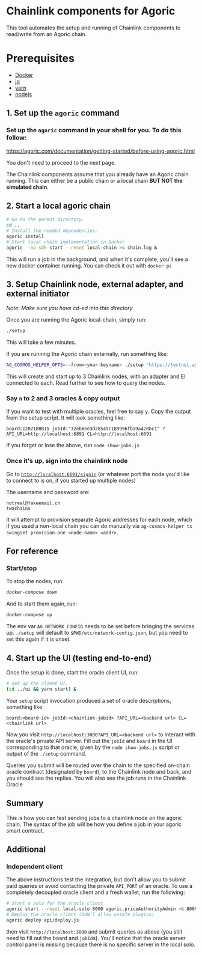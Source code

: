 # Chainlink components for Agoric

This tool automates the setup and running of Chainlink components to read/write from an Agoric chain.

# Prerequisites 

- [Docker](https://docker.io)
- [jq](https://stedolan.github.io/jq/download/)
- [yarn](https://classic.yarnpkg.com/en/docs/install/#mac-stable)
- [nodejs](https://nodejs.org/en/download/)

## 1. Set up the `agoric` command

### Set up the `agoric` command in your shell for you. To do this follow: 

https://agoric.com/documentation/getting-started/before-using-agoric.html

You don't need to proceed to the next page. 

The Chainlink components assume that you already have an Agoric chain running.
This can either be a public chain or a local chain **BUT NOT the simulated chain**.

## 2. Start a local agoric chain

```sh
# Go to the parent directory.
cd ..
# Install the needed dependencies.
agoric install
# Start local chain implementation in Docker
agoric --no-sdk start --reset local-chain >& chain.log &
```

This will run a job in the background, and when it's complete, you'll see a new
docker container running. You can check it out with `docker ps`

## 3. Setup Chainlink node, external adapter, and external initiator

_Note: Make sure you have cd-ed into this directory_

Once you are running the Agoric local-chain, simply run:

```bash
./setup
```

This will take a few minutes.

If you are running the Agoric chain externally, run something like:

```bash
AG_COSMOS_HELPER_OPTS=--from=<your-keyname> ./setup "https://testnet.agoric.com/network-config"
```

This will create and start up to 3 Chainlink nodes, with an adapter and EI
connected to each.  Read further to see how to query the nodes.

### Say `n` to 2 and 3 oracles & copy output

If you want to test with multiple oracles, feel free to say `y`. Copy the output from the setup script. It will look something like:
```
board:1202180815 jobId:"32eb0ee3d28549c189996fba9a420bc1" ?API_URL=http://localhost:6891 CL=http://localhost:6691
```

If you forget or lose the above, run `node show-jobs.js`

### Once it's up, sign into the chainlink node

Go to [`http://localhost:6691/signin`](http://localhost:6691/signin) (or whatever port the node you'd like to connect to is on, if you started up multiple nodes)

The username and password are:
```
notreal@fakeemail.ch
twochains
```

It will attempt to provision separate Agoric addresses for each node, which if
you used a non-local chain you can do manually via `ag-cosmos-helper tx swingset
provision-one <node-name> <addr>`.

## For reference
### Start/stop

To stop the nodes, run:

```bash
docker-compose down
```

And to start them again, run:

```bash
docker-compose up
```

The env var `AG_NETWORK_CONFIG` needs to be set before bringing the services up.
`./setup` will default to `$PWD/etc/network-config.json`, but you need to set this again if it is unset.

## 4. Start up the UI (testing end-to-end)

Once the setup is done, start the oracle client UI, run:

```sh
# Set up the client UI.
(cd ../ui && yarn start) &
```

Your `setup` script invocation produced a set of oracle descriptions, something
like:

```
board:<board-id> jobId:<chainlink-jobid> ?API_URL=<backend url> CL=<chainlink url>
```

Now you visit `http://localhost:3000?API_URL=<backend url>` to interact with the
oracle's private API server.  Fill out the `jobId` and `board` in the UI
corresponding to that oracle, given by the `node show-jobs.js` script or output of the `./setup` command.

Queries you submit will be routed over the chain to the specified on-chain
oracle contract (designated by `board`), to the Chainlink node and back, and you
should see the replies. You will also see the job runs in the Chainlink Oracle

## Summary 

This is how you can test sending jobs to a chainlink node on the agoric chain. The syntax of the job will be how you define a job in your agoric smart contract. 

## Additional 
### Independent client

The above instructions test the integration, but don't allow you to submit paid
queries or avoid contacting the private `API_PORT` of an oracle.  To use a
completely decoupled oracle client and a fresh wallet, run the following:

```sh
# Start a solo for the oracle client
agoric start --reset local-solo 8000 agoric.priceAuthorityAdmin >& 8000.log &
# Deploy the oracle client (DON'T allow unsafe plugins)
agoric deploy api/deploy.js
```

then visit `http://localhost:3000` and submit queries as above (you still need
to fill out the board and `jobId`s).  You'll notice that the oracle server
control panel is missing because there is no specific server in the local solo.
